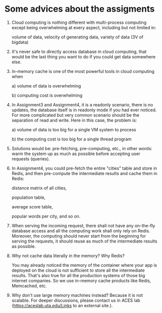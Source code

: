 # Some advices about the assigments

1. Cloud computing is nothing different with multi-process computing except being overwhelming at every aspect, including but not limited in:

     volume of data, velocity of generating data, variety of data (3V of bigdata)

2. It's never safe to directly access database in cloud computing, that would be the last thing you want to do if you could get data somewhere else.

3. In-memory cache is one of the most powerful tools in cloud computing when

    a) volume of data is overwhelming 

    b) computing cost is overwhelming

4. In Assignment3 and Assignment4, it is a readonly scenario, there is no updates, the database itself is in readonly mode if you had ever noticed. For more complicated but very common scenario should be the separation of read and write. Here in this case, the problem is:

    a) volume of data is too big for a single VM system to process

    b) the computing cost is too big for a single thread program

5. Solutions would be: pre-fetching, pre-computing, etc., in other words: warm the system up as much as possible before accepting user requests (queries).

6. In Assignment4, you could pre-fetch the entire "cities" table and store in Redis, and then pre-compute the intermediate results and cache them in Redis:

    distance matrix of all cities,

    population table, 

    average score table,

    popular words per city, and so on.

7. When serving the incoming request, there shall not have any on-the-fly database access and all the computing work shall only rely on Redis. Moreover, the computing should never start from the beginning for serving the requests, it should reuse as much of the intermediate results as possible.

8. Why not cache data literally in the memory? Why Redis?

     You may already noticed the memory of the container where your app is deployed on the cloud is not sufficient to store all the intermediate results. That's also true for all the production systems of those big internet companies. So we use in-memory cache products like Redis, Memcached, etc.

9. Why don't use large memory machines instead? Because it is not scalable. For deeper discussions, please contact us in ACES lab (https://aceslab.uta.edu/Links to an external site.).